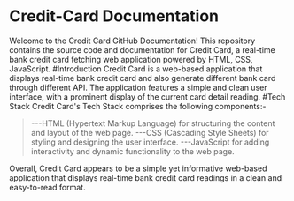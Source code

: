 # Credit-Card Documentation

Welcome to the Credit Card GitHub Documentation! This repository contains the source code and documentation for Credit Card, a real-time bank credit card fetching web application powered by HTML, CSS, JavaScript.
#Introduction
Credit Card is a web-based application that displays real-time bank credit card and also generate different bank card through different API. The application features a simple and clean user interface, with a prominent display of the current card detail reading.
#Tech Stack
Credit Card's Tech Stack comprises the following components:-

>---HTML (Hypertext Markup Language) for structuring the content and layout of the web page.
>---CSS (Cascading Style Sheets) for styling and designing the user interface.
>---JavaScript for adding interactivity and dynamic functionality to the web page.

Overall, Credit Card appears to be a simple yet informative web-based application that displays real-time bank credit card readings in a clean and easy-to-read format.
